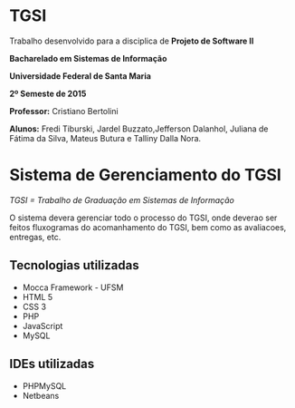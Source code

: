 ﻿# TGSI

Trabalho desenvolvido para a disciplica de **Projeto de Software II**

**Bacharelado em Sistemas de Informação**

**Universidade Federal de Santa Maria**

**2º Semeste de 2015**



**Professor:** Cristiano Bertolini

**Alunos:** Fredi Tiburski, Jardel Buzzato,Jefferson Dalanhol, Juliana de Fátima da Silva, Mateus Butura e Talliny Dalla Nora.



Sistema de Gerenciamento do TGSI
==============

*TGSI = Trabalho de Graduação em Sistemas de Informação*

O sistema devera gerenciar todo o processo do TGSI, onde deverao ser feitos fluxogramas do acomanhamento do TGSI, bem como as avaliacoes, entregas, etc.


Tecnologias utilizadas
--------------
* Mocca Framework - UFSM
* HTML 5
* CSS 3
* PHP
* JavaScript
* MySQL


IDEs utilizadas
--------------
* PHPMySQL
* Netbeans
